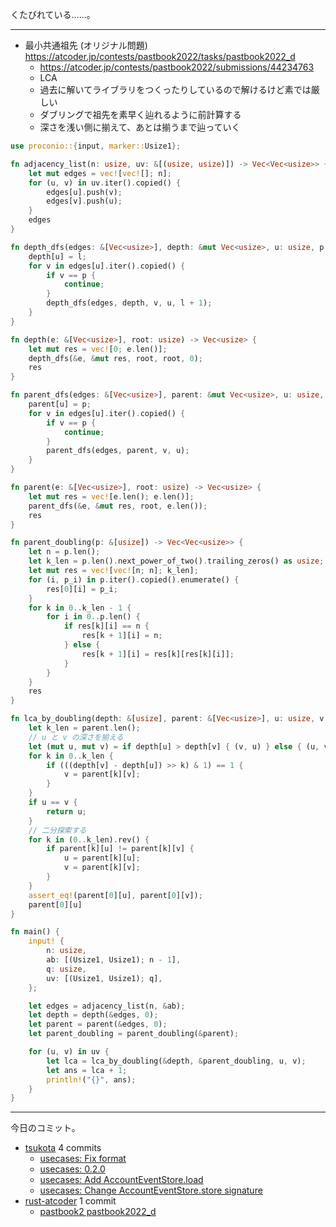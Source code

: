 くたびれている……。

---

- 最小共通祖先 (オリジナル問題)
  <https://atcoder.jp/contests/pastbook2022/tasks/pastbook2022_d>
  - <https://atcoder.jp/contests/pastbook2022/submissions/44234763>
  - LCA
  - 過去に解いてライブラリをつくったりしているので解けるけど素では厳しい
  - ダブリングで祖先を素早く辿れるように前計算する
  - 深さを浅い側に揃えて、あとは揃うまで辿っていく

```rust
use proconio::{input, marker::Usize1};

fn adjacency_list(n: usize, uv: &[(usize, usize)]) -> Vec<Vec<usize>> {
    let mut edges = vec![vec![]; n];
    for (u, v) in uv.iter().copied() {
        edges[u].push(v);
        edges[v].push(u);
    }
    edges
}

fn depth_dfs(edges: &[Vec<usize>], depth: &mut Vec<usize>, u: usize, p: usize, l: usize) {
    depth[u] = l;
    for v in edges[u].iter().copied() {
        if v == p {
            continue;
        }
        depth_dfs(edges, depth, v, u, l + 1);
    }
}

fn depth(e: &[Vec<usize>], root: usize) -> Vec<usize> {
    let mut res = vec![0; e.len()];
    depth_dfs(&e, &mut res, root, root, 0);
    res
}

fn parent_dfs(edges: &[Vec<usize>], parent: &mut Vec<usize>, u: usize, p: usize) {
    parent[u] = p;
    for v in edges[u].iter().copied() {
        if v == p {
            continue;
        }
        parent_dfs(edges, parent, v, u);
    }
}

fn parent(e: &[Vec<usize>], root: usize) -> Vec<usize> {
    let mut res = vec![e.len(); e.len()];
    parent_dfs(&e, &mut res, root, e.len());
    res
}

fn parent_doubling(p: &[usize]) -> Vec<Vec<usize>> {
    let n = p.len();
    let k_len = p.len().next_power_of_two().trailing_zeros() as usize;
    let mut res = vec![vec![n; n]; k_len];
    for (i, p_i) in p.iter().copied().enumerate() {
        res[0][i] = p_i;
    }
    for k in 0..k_len - 1 {
        for i in 0..p.len() {
            if res[k][i] == n {
                res[k + 1][i] = n;
            } else {
                res[k + 1][i] = res[k][res[k][i]];
            }
        }
    }
    res
}

fn lca_by_doubling(depth: &[usize], parent: &[Vec<usize>], u: usize, v: usize) -> usize {
    let k_len = parent.len();
    // u と v の深さを揃える
    let (mut u, mut v) = if depth[u] > depth[v] { (v, u) } else { (u, v) };
    for k in 0..k_len {
        if (((depth[v] - depth[u]) >> k) & 1) == 1 {
            v = parent[k][v];
        }
    }
    if u == v {
        return u;
    }
    // 二分探索する
    for k in (0..k_len).rev() {
        if parent[k][u] != parent[k][v] {
            u = parent[k][u];
            v = parent[k][v];
        }
    }
    assert_eq!(parent[0][u], parent[0][v]);
    parent[0][u]
}

fn main() {
    input! {
        n: usize,
        ab: [(Usize1, Usize1); n - 1],
        q: usize,
        uv: [(Usize1, Usize1); q],
    };

    let edges = adjacency_list(n, &ab);
    let depth = depth(&edges, 0);
    let parent = parent(&edges, 0);
    let parent_doubling = parent_doubling(&parent);

    for (u, v) in uv {
        let lca = lca_by_doubling(&depth, &parent_doubling, u, v);
        let ans = lca + 1;
        println!("{}", ans);
    }
}
```

---

今日のコミット。

- [tsukota](https://github.com/bouzuya/tsukota) 4 commits
  - [usecases: Fix format](https://github.com/bouzuya/tsukota/commit/3f002deda6aa42ea3c219107bd577db3c8df1296)
  - [usecases: 0.2.0](https://github.com/bouzuya/tsukota/commit/ad5a8202d39ad688d6472c98815a8fc8b4cc861f)
  - [usecases: Add AccountEventStore.load](https://github.com/bouzuya/tsukota/commit/a5b3084a634c1e6c7270a4ae0aaaa663672c4d82)
  - [usecases: Change AccountEventStore.store signature](https://github.com/bouzuya/tsukota/commit/c79c8a0623ccb3bf0b5e450d54bb471c3ec0e356)
- [rust-atcoder](https://github.com/bouzuya/rust-atcoder) 1 commit
  - [pastbook2 pastbook2022_d](https://github.com/bouzuya/rust-atcoder/commit/2ce2f7136243ec269dfdb09d6f20f4f9a9de9651)
